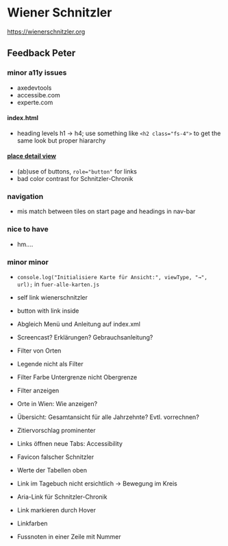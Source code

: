 # Wiener Schnitzler
https://wienerschnitzler.org

## Feedback Peter

### minor a11y issues
* axedevtools
* accessibe.com
* experte.com
#### index.html
* heading levels h1 -> h4; use something like `<h2 class="fs-4">` to get the same look but proper hiararchy

#### [place detail view](https://wienerschnitzler.org/pmb190698.html)
* (ab)use of buttons, `role="button"` for links
* bad color contrast for Schnitzler-Chronik

### navigation
* mis match between tiles on start page and headings in nav-bar

### nice to have
* hm....

### minor minor
* `console.log("Initialisiere Karte für Ansicht:", viewType, "→", url);` in `fuer-alle-karten.js`

* self link wienerschnitzler 
* button with link inside
* Abgleich Menü und Anleitung auf index.xml
* Screencast? Erklärungen? Gebrauchsanleitung?
* Filter von Orten
* Legende nicht als Filter
* Filter Farbe Untergrenze nicht Obergrenze
* Filter anzeigen
* Orte in Wien: Wie anzeigen?
* Übersicht: Gesamtansicht für alle Jahrzehnte? Evtl. vorrechnen?
* Zitiervorschlag prominenter
* Links öffnen neue Tabs: Accessibility
* Favicon falscher Schnitzler
* Werte der Tabellen oben
* Link im Tagebuch nicht ersichtlich -> Bewegung im Kreis
* Aria-Link für Schnitzler-Chronik
* Link markieren durch Hover
* Linkfarben
* Fussnoten in einer Zeile mit Nummer
